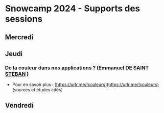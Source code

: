 # Snowcamp 2024 - Supports des sessions

## Mercredi

## Jeudi

### De la couleur dans nos applications ? ([Emmanuel DE SAINT STEBAN](https://bsky.app/profile/manu.dss.name) )
* Pour en savoir plus : [https://urlr.me/!couleurs](https://urlr.me/!couleurs) (sources et études cités)

## Vendredi
